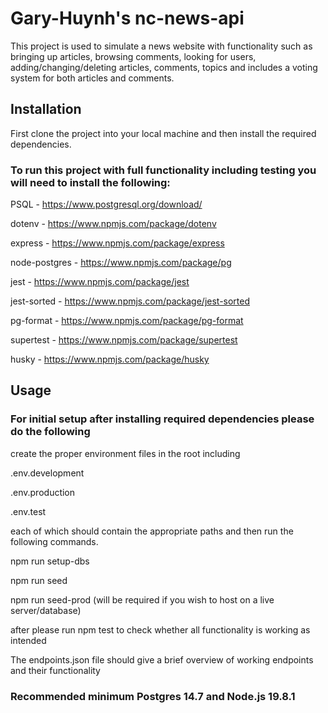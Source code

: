 # Gary-Huynh's nc-news-api

This project is used to simulate a news website with functionality such as bringing up articles, browsing comments, looking for users, adding/changing/deleting articles, comments, topics and includes a voting system for both articles and comments.

## Installation
First clone the project into your local machine and then install the required dependencies.

### To run this project with full functionality including testing you will need to install the following:

PSQL - https://www.postgresql.org/download/

dotenv - https://www.npmjs.com/package/dotenv

express - https://www.npmjs.com/package/express

node-postgres -  https://www.npmjs.com/package/pg

jest - https://www.npmjs.com/package/jest

jest-sorted - https://www.npmjs.com/package/jest-sorted

pg-format - https://www.npmjs.com/package/pg-format

supertest - https://www.npmjs.com/package/supertest

husky - https://www.npmjs.com/package/husky


## Usage

### For initial setup after installing required dependencies please do the following

create the proper environment files in the root including 

.env.development

.env.production

.env.test


each of which should contain the appropriate paths and then run the following commands.

npm run setup-dbs

npm run seed

npm run seed-prod (will be required if you wish to host on a live server/database)

after please run npm test to check whether all functionality is working as intended

The endpoints.json file should give a brief overview of working endpoints and their functionality 

### Recommended minimum Postgres 14.7 and Node.js 19.8.1 


